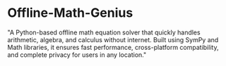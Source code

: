 # Offline-Math-Genius
"A Python-based offline math equation solver that quickly handles arithmetic, algebra, and calculus without internet. Built using SymPy and Math libraries, it ensures fast performance, cross-platform compatibility, and complete privacy for users in any location."
